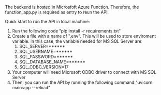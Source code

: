 The backend is hosted in Microsfoft Azure Function. Therefore, the function_app.py is required as entry to reun the API. 

Quick start to run the API in local machine:
1. Run the following code "pip install -r requirements.txt"
2. Create a file with a name of ".env". This will be used to store enviroment variable. In this case, the variable needed for MS SQL Server are:
   1. SQL_SERVER=******
   2. SQL_USERNAME=******
   3. SQL_PASSWORD=******
   4. SQL_DATABASE_NAME=******
   5. SQL_ODBC_VERSION=17
4. Your computer will need Microsoft ODBC driver to connect with MS SQL Server
5. Then, you can run the API by running the following command "uvicorn main:app --reload"
